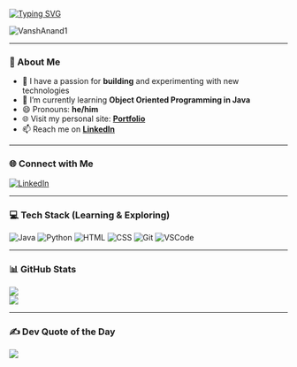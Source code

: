 <!-- Profile Banner Typing SVG -->
[![Typing SVG](https://readme-typing-svg.demolab.com?font=Fira+Code&weight=800&size=25&duration=3500&pause=600&color=14377A&background=4D2DFF13&center=true&vCenter=true&width=600&height=70&lines=Hi+%F0%9F%91%8B%2C+I'm+Vansh+Anand!;%F0%9F%92%BBAspiring+Software+Developer%F0%9F%92%BB;🌱Learning+Java+%26+OOP+Concepts;👀Passionate+about+Building+Cool+Things)](https://git.io/typing-svg)

<p align="left"> <img src="https://komarev.com/ghpvc/?username=VanshAnand1&label=Profile%20views&color=0e75b6&style=flat" alt="VanshAnand1" /> </p>

---

### 👋 About Me

- 👀 I have a passion for **building** and experimenting with new technologies  
- 🌱 I’m currently learning **Object Oriented Programming in Java**  
- 😄 Pronouns: **he/him**  
- 🌐 Visit my personal site: [**Portfolio**](https://vanshanand1.github.io/Portfolio/)  
- 📫 Reach me on [**LinkedIn**](https://www.linkedin.com/in/vanshanand1)

---

### 🌐 Connect with Me
[![LinkedIn](https://img.shields.io/badge/LinkedIn-%230077B5.svg?style=for-the-badge&logo=linkedin&logoColor=white)](https://linkedin.com/in/vanshanand1)

---

### 💻 Tech Stack (Learning & Exploring)

![Java](https://img.shields.io/badge/Java-%23ED8B00.svg?style=for-the-badge&logo=java&logoColor=white)
![Python](https://img.shields.io/badge/Python-3670A0?style=for-the-badge&logo=python&logoColor=ffdd54)
![HTML](https://img.shields.io/badge/HTML5-%23E34F26.svg?style=for-the-badge&logo=html5&logoColor=white)
![CSS](https://img.shields.io/badge/CSS3-%231572B6.svg?style=for-the-badge&logo=css3&logoColor=white)
![Git](https://img.shields.io/badge/Git-%23F05033.svg?style=for-the-badge&logo=git&logoColor=white)
![VSCode](https://img.shields.io/badge/VSCode-%23007ACC.svg?style=for-the-badge&logo=visual-studio-code&logoColor=white)

---

### 📊 GitHub Stats

![](https://github-readme-streak-stats.herokuapp.com/?user=VanshAnand1&theme=dark&hide_border=false)<br/>
![](https://github-readme-stats.vercel.app/api/top-langs/?username=VanshAnand1&theme=dark&hide_border=false&layout=compact)

---

### ✍️ Dev Quote of the Day
![](https://quotes-github-readme.vercel.app/api?type=horizontal&theme=radical)
